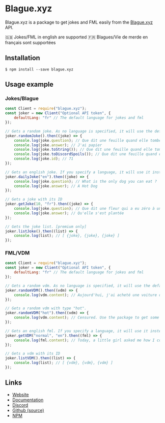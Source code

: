 # Blague.xyz

Blague.xyz is a package to get jokes and FML easily from the [Blague.xyz](https://blague.xyz) API.

🇬🇧 Jokes/FML in english are supported
🇫🇷 Blagues/Vie de merde en français sont supportées

## Installation

```
$ npm install --save blague.xyz
```

## Usage example

### Jokes/Blague

```js
const Client = require("blague.xyz");
const joker = new Client("Optional API token", {
    defaultLang: "fr" // The default language for jokes and fml
});

// Gets a random joke. As no language is specified, it will use the default language of the client, "fr" in our case. 
joker.randomJoke().then((joke) => {
    console.log(joke.question); // Que dit une feuille quand elle tombe dans l'eau ?
    console.log(joke.answer); // J'ai papier
    console.log(joke.toString()); // Que dit une feuille quand elle tombe dans l'eau ?\nJ'ai papier
    console.log(joke.toDiscordSpoils()); // Que dit une feuille quand elle tombe dans l'eau ?\n\n||J'ai papier||
    console.log(joke.id); // 71
});

// Gets an english joke. If you specify a language, it will use it instead of the default language.
joker.dailyJoke("en").then((joke) => {
    console.log(joke.question); // What is the only dog you can eat ?
    console.log(joke.answer); // A Hot Dog
});

// Gets a joke with its ID
joker.getJoke(10, "fr").then((joke) => {
    console.log(joke.question); // Que dit une fleur qui a eu zéro à un contrôle ?
    console.log(joke.answer); // Qu'elle s'est plantée
});

// Gets the joke list. [premium only]
joker.listJoke().then((list) => {
    console.log(list); // [ {joke}, {joke}, {joke} ]
});
```

### FML/VDM

```js
const Client = require("blague.xyz");
const joker = new Client("Optional API token", {
    defaultLang: "fr" // The default language for jokes and fml
});

// Gets a random vdm. As no language is specified, it will use the default language of the client, "fr" in our case. 
joker.randomVDM().then((vdm) => {
    console.log(vdm.content); // Aujourd'hui, j'ai acheté une voiture d'occasion à un de mes amis. Après avoir ramené la voiture à la maison et l'avoir inspectée, j'ai trouvé l'une des boucles d'oreilles de ma femme sur le siège arrière.
});

// Gets a random vdm with type "hot".
joker.randomVDM("hot").then((vdm) => {
    console.log(vdm.content); // Censured. Use the package to get some hot vdm...
});

// Gets an english fml. If you specify a language, it will use it instead of the default language.
joker.getVDM("normal", "en").then((fml) => {
    console.log(fml.content); // Today, a little girl asked me how I could be so fat and still have small boobs.
});

// Gets a vdm with its ID
joker.listVDM().then((list) => {
    console.log(list); // [ {vdm}, {vdm}, {vdm} ]
});
```

## Links

* [Website](https://blague.xyz)
* [Documentation](https://docs.blague.xyz)
* [Discord](https://discord.gg/CJgNcJN)
* [Github (source)](https://github.com/Androz2091/blague.xyz)
* [NPM](https://npmjs/package/blague.xyz)
